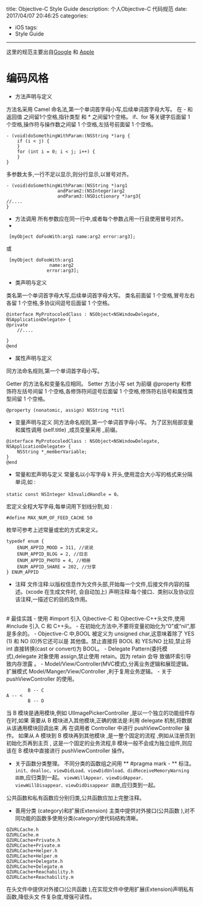 title: Objective-C Style Guide
description: 个人Objective-C 代码规范
date: 2017/04/07 20:46:25
categories:
- iOS
tags:
- Style Guide

---

这里的规范主要出自[Google](https://google.github.io/styleguide/objcguide.xml) 和 [Apple](https://developer.apple.com/library/content/documentation/Cocoa/Conceptual/CodingGuidelines/CodingGuidelines.html)

# 编码风格
- 方法声明与定义

方法名采用 Camel 命名法,第一个单词首字母小写,后续单词首字母大写。
在 - 和 返回值 之间留1个空格,指针类型 和 * 之间留1个空格。
if、for 等关键字后面留 1 个空格,操作符与操作数之间留 1 个空格,左括号前面留 1 个空格。

```
- (void)doSomethingWithParam:(NSString *)arg {
    if (i < j) {
    }
    for (int i = 0; i < j; i++) { 
    }
}
```

多参数太多,一行不足以显示,则分行显示,以冒号对齐。

```
- (void)doSomethingWithParam:(NSString *)arg1 
                   andParam2:(NSInteger)arg2 
                   andParam3:(NSDictionary *)arg3{
//....
}
```

- 方法调用 所有参数应在同一行中,或者每个参数占用一行且使用冒号对齐。
- 
```
 [myObject doFooWith:arg1 name:arg2 error:arg3];
```

或

```
 [myObject doFooWith:arg1
                name:arg2
               error:arg3];
```

- 类声明与定义

类名第一个单词首字母大写,后续单词首字母大写。
类名前面留 1 个空格,冒号左右各留 1 个空格,多协议间逗号后面留 1 个空格。

```
@interface MyProtocoledClass : NSObject<NSWindowDelegate, NSApplicationDelegate> {
@private
    //.... 
    
}
@end
```

- 属性声明与定义

同方法命名规则,第一个单词首字母小写。

Getter 的方法名和变量名应相同。 Setter 方法小写 set 为前缀
@property 和修饰符左括号间留 1 个空格,各修饰符间逗号后面留 1 个空格,修饰符右括号和属性类 型间留 1 个空格。

```
@property (nonatomic, assign) NSString *titl
```

- 变量声明与定义
同方法命名规则,第一个单词首字母小写。
为了区别局部变量和属性调用 (self.title) ,成员变量采用 _前缀。

```
@interface MyProtocoledClass : NSObject<NSWindowDelegate, NSApplicationDelegate> {
    NSString *_memberVariable; 
}
@end
```

- 常量和宏声明与定义
常量名以小写字母 k 开头,使用混合大小写的格式来分隔单词,如 : 

```
static const NSInteger kInvalidHandle = 0。
```

宏定义全程大写字母,每单词用下划线分割,如 :

```
#define MAX_NUM_OF_FEED_CACHE 50 
```

枚举可参考上述常量或宏的方式来定义。

```
typedef enum {
    ENUM_APPID_MOOD = 311, //说说 
    ENUM_APPID_BLOG = 2, //日志 
    ENUM_APPID_PHOTO = 4, //相册  
    ENUM_APPID_SHARE = 202, //分享
} ENUM_APPID
```

- 注释
文件注释:以版权信息作为文件头部,开始每一个文件,后接文件内容的描述。(xcode 在生成文件时, 会自动加上)
声明注释:每个接口、类别以及协议应该注释,一描述它的目的及作用。


<br>
# 最佳实践
- 使用 #import 引入 Ojbective-C 和 Ojbective-C++头文件,使用 #include 引入 C 和 C++头。 
- 在初始化方法中,不要将变量初始化为“0”或“nil”,那是多余的。
- Objective-C 中,BOOL 被定义为 unsigned char,这意味着除了 YES (1) 和 NO (0)外它还可以是 其他值。禁止直接将 BOOL 和 YES/NO 比较,禁止将 int 直接转换(cast or convert)为 BOOL。
- Delegate Pattern(委托模式),delegate 对象使用 assign,禁止使用 retain。因为 retain 会导 致循环索引导致内存泄露 。
- Model/View/Controller(MVC模式),分离业务逻辑和展现逻辑。扩展模式 Model/Manger/View/Controller ,利于复用业务逻辑。
- 关于 pushViewController 的使用。

```
        B -- C
A -- <
        B -- D
```

当 B 模块是通用模块,例如 UIImagePickerController ,是以一个独立的功能组件存在时,如果 需要从 B 模块进入其他模块,正确的做法是:利用 delegate 机制,将数据从该通用模块回调出来 ,再 在调用者 Controller 中进行 pushViewController 操作。
如果从 A 模块到 B 模块再到其他模块 ,是一整个固定的流程 ,例如从注册页到初始化页再到主页 , 这是一个固定的业务流程,B 模块一般不会成为独立组件,则应该在 B 模块中直接进行 pushViewController 操作。
- 关于函数分类整理。
不同分类的函数组之间用 ** #pragma mark - ** 标注。
 `init、dealloc、viewDidLoad、viewDidUnload、didReceiveMemoryWarning 函数`,应归类到一起。
 `viewWillAppear、viewDidAppear、viewWillDisappear、viewDidDisappear 函数`,应归类到一起。 
 
公共函数和私有函数应分别归类,公共函数应加上完整注释。
- 善用分类 (category)和扩展(Extension) 主类中提供对外接口(公共函数 ),对不同功能的函数多使用分类(category)使代码结构清晰。

```
QZURLCache.h
QZURLCache.m
QZURLCache+Private.h
QZURLCache+Private.m
QZURLCache+Helper.h
QZURLCache+Helper.m
QZURLCache+Delegate.h 
QZURLCache+Delegate.m 
QZURLCache+Reachability.h 
QZURLCache+Reachability.m
```

在头文件中提供对外接口(公共函数 ),在实现文件中使用扩展(Extension)声明私有函数,降低头文 件复杂度,增强可读性。

